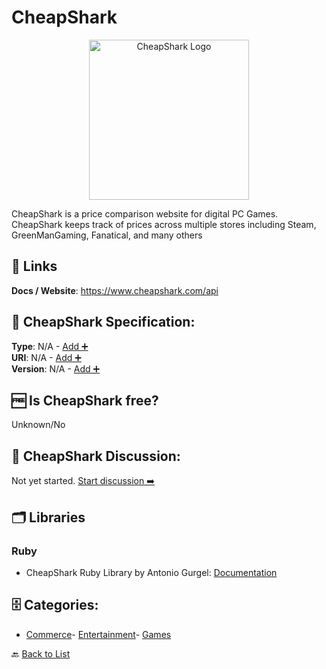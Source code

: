 # CheapShark
<p align="center">
    <img width="256" src="https://raw.githubusercontent.com/apis-list/apis-list/main/apis/cheapshark/logo_256x256.png" alt="CheapShark Logo"/>
</p>
CheapShark is a price comparison website for digital PC Games. CheapShark keeps track of prices across multiple stores including Steam, GreenManGaming, Fanatical, and many others

##  🔗 Links
**Docs / Website**: https://www.cheapshark.com/api

## 🧬 CheapShark Specification:
**Type**: N/A - [Add ➕](https://github.com/apis-list/apis-list/edit/main/apis/cheapshark/cheapshark.yaml)  
**URI**: N/A - [Add ➕](https://github.com/apis-list/apis-list/edit/main/apis/cheapshark/cheapshark.yaml)  
**Version**: N/A - [Add ➕](https://github.com/apis-list/apis-list/edit/main/apis/cheapshark/cheapshark.yaml)

## 🆓 Is CheapShark free?
 Unknown/No 

## 💬 CheapShark Discussion:
Not yet started. [Start discussion ➡️](https://github.com/apis-list/apis-list/discussions/new)

## 🗂️ Libraries
### Ruby
- CheapShark Ruby Library by Antonio Gurgel: [Documentation](https://github.com/GA114/cheapshark)


## 🗄️ Categories:
- [Commerce](https://github.com/apis-list/apis-list#commerce-)- [Entertainment](https://github.com/apis-list/apis-list#entertainment-)- [Games](https://github.com/apis-list/apis-list#games-)

🔙  [Back to List](https://github.com/apis-list/apis-list)

